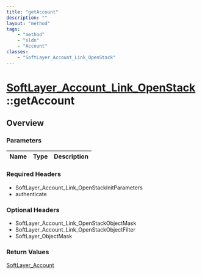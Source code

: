 ```yaml
---
title: "getAccount"
description: ""
layout: "method"
tags:
    - "method"
    - "sldn"
    - "Account"
classes:
    - "SoftLayer_Account_Link_OpenStack"
---
```

# [SoftLayer_Account_Link_OpenStack](/reference/services/SoftLayer_Account_Link_OpenStack)::getAccount




## Overview 


### Parameters 
|Name | Type | Description |
| --- | --- | --- |


### Required Headers
* SoftLayer_Account_Link_OpenStackInitParameters
* authenticate

### Optional Headers
* SoftLayer_Account_Link_OpenStackObjectMask
* SoftLayer_Account_Link_OpenStackObjectFilter
* SoftLayer_ObjectMask

### Return Values
<a href='/reference/datatypes/SoftLayer_Account'>SoftLayer_Account </a>

